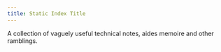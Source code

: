 ```yaml
---
title: Static Index Title
---
```


A collection of vaguely useful technical notes, aides memoire and other ramblings.